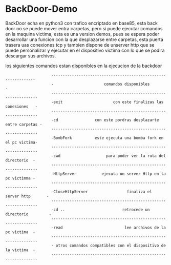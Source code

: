 # BackDoor-Demo
BackDoor echa en python3 con trafico encriptado en base85, esta back door no se puede mover entra carpetas, pero si puede ejecutar comandos en la maquina victima, esta es una version demos, pues se espera poder desarrollar una funcion con la que desplazarse entre carpetas, esta puerta trasera uas conexiones tcp y tambien dispone de unserver http que se puede personalizar y ejecutar en el dispositivo victima con lo que se podira descargar sus archivos.

los siguientes comandos estan disponibles en la ejecucion de la backdoor

                        ---------------------------------------------------------------
                        -                      comandos disponibles                    -
                        ----------------------------------------------------------------
                        -exit                      con este finalizas las conesiones   -
                        ----------------------------------------------------------------
                        -cd                con este pordras desplazarte entre carpetas -
                        ----------------------------------------------------------------
                        -BombFork          este ejecuta una bomba fork en el pc victima-
                        ----------------------------------------------------------------
                        -cwd                    para poder ver la ruta del directorio  -
                        ----------------------------------------------------------------
                        -HttpServer           ejecuta un server Http en la pc victimma -
                        ----------------------------------------------------------------
                        -CloseHttpServer                 finaliza el server http       -
                        ----------------------------------------------------------------
                        -cd ..                         retrocede un directorio         -
                        ----------------------------------------------------------------
                        -read                           lee archivos de la pc victima  -
                        ----------------------------------------------------------------
                        - otros comandos compatibles con el dispositivo de la victima  -
                        ----------------------------------------------------------------
